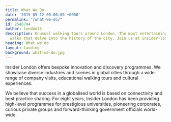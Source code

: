 ```yaml
---
title: What We Do
date: '2015-05-12 00:00:00 +0000'
permalink: "/what-we-do/"
id: 2546744
author: london75
description: Unusual walking tours around London. The most entertaining London guided
  walks that delve into the history of the city. Join us at insider-london.co.uk.
heading: What we do
layout: landing
background: what-we-do.jpg
---
```


Insider London offers bespoke innovation and discovery programmes. We showcase diverse industries and scenes in global cities through a wide range of company visits, educational walking tours and cultural experiences.

We believe that success in a globalised world is based on connectivity and best practice sharing. For eight years, Insider London has been providing high-level programmes for prestigious universities, pioneering corporates, curious private groups and forward-thinking government officials world-wide.
